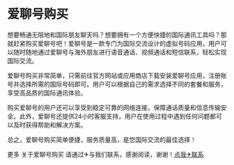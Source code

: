 # 爱聊号购买

想要畅通无阻地和国际朋友聊天吗？想要拥有一个方便快捷的国际通讯工具吗？那就赶紧购买爱聊号吧！爱聊号是一款专门为国际交流设计的虚拟号码应用，用户可以随时随地通过爱聊号与海外朋友进行语音通话、视频通话和短信联系，轻松实现国际交流。

爱聊号购买非常简单，只需前往官方网站或应用商店下载安装爱聊号应用，注册账号并选择所需的国际号码即可。用户可以根据自己的需求选择不同的套餐和服务，享受高品质的国际通讯体验。

购买爱聊号的用户还可以享受到稳定可靠的网络连接，保障通话质量和信息传输安全。此外，爱聊号还提供24小时客服支持，用户在使用过程中遇到任何问题都可以及时获得帮助和解决方案。

总之，爱聊号购买简单便捷，服务质量高，是您国际交流的最佳选择！

更多 关于爱聊号购买 请通过✈与我们联系，感谢阅读，谢谢！[点我✈联系](https://sms.k02.cc)